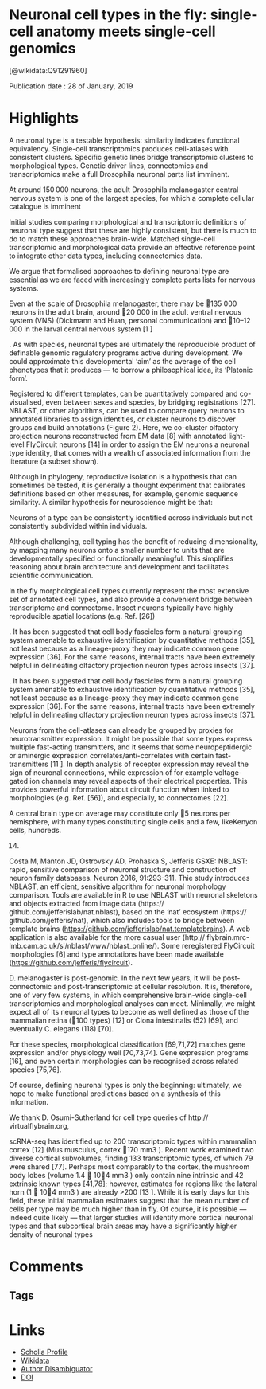 
Neuronal cell types in the fly: single-cell anatomy meets single-cell genomics
==============================================================================
  
  [@wikidata:Q91291960]  
  
Publication date : 28 of January, 2019  

# Highlights

A neuronal type is a testable hypothesis: similarity indicates functional equivalency.
Single-cell transcriptomics produces cell-atlases with consistent clusters.
Specific genetic lines bridge transcriptomic clusters to morphological types.
Genetic driver lines, connectomics and transcriptomics make a full Drosophila neuronal parts list imminent.

At around 150 000 neurons, the adult Drosophila melanogaster central nervous system is one of the largest species, for which a complete cellular catalogue is imminent

Initial studies comparing morphological and transcriptomic definitions of neuronal type suggest that these are highly consistent, but there is much to do to match these approaches brain-wide. Matched single-cell transcriptomic and morphological data provide an effective reference point to integrate other data types, including connectomics data.

We argue that formalised approaches to defining neuronal type are essential as we are faced with increasingly complete parts lists for nervous systems.


Even at the scale of Drosophila melanogaster, there may be 135 000 neurons in the adult
brain, around 20 000 in the adult ventral nervous system (VNS) (Dickmann and Huan, personal communication) and 10–12 000 in the larval central nervous system
[1
]

. As with species, neuronal types are ultimately the reproducible product of definable genomic regulatory programs active during development. We could approximate this developmental ‘aim’ as the average of the cell phenotypes that it produces — to borrow a philosophical idea, its ‘Platonic form’.


Registered to different templates, can
be quantitatively compared and co-visualised, even between sexes and species, by bridging registrations [27]. NBLAST, or other algorithms, can
be used to compare query neurons to annotated libraries to assign identities, or cluster neurons to discover groups and build annotations
(Figure 2). Here, we co-cluster olfactory projection neurons reconstructed from EM data [8] with annotated light-level FlyCircuit neurons [14] in
order to assign the EM neurons a neuronal type identity, that comes with a wealth of associated information from the literature (a subset shown).


Although in phylogeny, reproductive isolation is a
hypothesis that can sometimes be tested, it is generally
a thought experiment that calibrates definitions based on
other measures, for example, genomic sequence similarity. A similar hypothesis for neuroscience might be that:

Neurons of a type can be consistently identified across individuals but not consistently subdivided within individuals.

Although challenging, cell typing has the benefit of reducing dimensionality, by mapping many neurons onto a smaller number
to units that are developmentally specified or functionally meaningful. This simplifies reasoning about brain
architecture and development and facilitates scientific
communication.


In the fly morphological cell types currently represent the most extensive set of annotated cell types, and also provide a convenient bridge between transcriptome and connectome.
Insect neurons typically have highly reproducible spatial locations (e.g. Ref. [26])

. It has been suggested that cell body fascicles form a natural grouping system amenable to exhaustive identification by quantitative methods
[35], not least because as a lineage-proxy they may indicate common gene expression [36]. For the same reasons, internal tracts have been extremely helpful in
delineating olfactory projection neuron types across insects [37].

. It has been suggested that cell
body fascicles form a natural grouping system amenable
to exhaustive identification by quantitative methods
[35], not least because as a lineage-proxy they may
indicate common gene expression [36]. For the same
reasons, internal tracts have been extremely helpful in
delineating olfactory projection neuron types across
insects [37].


Neurons from the cell-atlases can already be grouped by
proxies for neurotransmitter expression. It might be possible that some types express multiple fast-acting transmitters, and it seems that some neuropeptidergic or
aminergic expression correlates/anti-correlates with certain fast-transmitters [11
]. In depth analysis of receptor
expression may reveal the sign of neuronal connections,
while expression of for example voltage-gated ion channels may reveal aspects of their electrical properties. This
provides powerful information about circuit function
when linked to morphologies (e.g. Ref. [56]), and especially, to connectomes [22].


A central brain type on average may constitute only 5 neurons per hemisphere, with many types constituting single cells and a few, likeKenyon cells, hundreds.

14.

Costa M, Manton JD, Ostrovsky AD, Prohaska S, Jefferis GSXE:
NBLAST: rapid, sensitive comparison of neuronal structure
and construction of neuron family databases. Neuron 2016,
91:293-311.
Thie study introduces NBLAST, an efficient, sensitive algorithm for neuronal morphology comparison. Tools are available in R to use NBLAST
with neuronal skeletons and objects extracted from image data (https://
github.com/jefferislab/nat.nblast), based on the ‘nat’ ecosystem (https://
github.com/jefferis/nat), which also includes tools to bridge between
template brains (https://github.com/jefferislab/nat.templatebrains). A
web application is also available for the more casual user (http://
flybrain.mrc-lmb.cam.ac.uk/si/nblast/www/nblast_online/). Some reregistered FlyCircuit morphologies [6] and type annotations have been
made available (https://github.com/jefferis/flycircuit).

D. melanogaster is post-genomic. In the next few years, it
will be post-connectomic and post-transcriptomic at cellular resolution. It is, therefore, one of very few systems,
in which comprehensive brain-wide single-cell transcriptomics and morphological analyses can meet. Minimally,
we might expect all of its neuronal types to become as
well defined as those of the mammalian retina (100
types) [12] or Ciona intestinalis (52) [69], and eventually C.
elegans (118) [70].

For these species, morphological classification [69,71,72] matches gene expression and/or
physiology well [70,73,74]. Gene expression programs
[16], and even certain morphologies can be recognised
across related species [75,76].

Of course, defining neuronal types is only the beginning:
ultimately, we hope to make functional predictions based
on a synthesis of this information.

We thank D. Osumi-Sutherland for cell type queries of http://
virtualflybrain.org,


scRNA-seq has identified up to 200 transcriptomic types
within mammalian cortex [12] (Mus musculus, cortex
170 mm3
). Recent work examined two diverse cortical
subvolumes, finding 133 transcriptomic types, of which
79 were shared [77]. Perhaps most comparably to the
cortex, the mushroom body lobes (volume 1.4  104
mm3
) only contain nine intrinsic and 42 extrinsic known
types [41,78]; however, estimates for regions like the
lateral horn (1  104 mm3
) are already >200 [13
]. While
it is early days for this field, these initial mammalian
estimates suggest that the mean number of cells per type
may be much higher than in fly. Of course, it is possible —
indeed quite likely — that larger studies will identify
more cortical neuronal types and that subcortical brain
areas may have a significantly higher density of neuronal
types



# Comments

## Tags

# Links
  
 * [Scholia Profile](https://scholia.toolforge.org/work/Q91291960)  
 * [Wikidata](https://www.wikidata.org/wiki/Q91291960)  
 * [Author Disambiguator](https://author-disambiguator.toolforge.org/work_item_oauth.php?id=Q91291960&batch_id=&match=1&author_list_id=&doit=Get+author+links+for+work)  
 * [DOI](https://doi.org/10.1016/J.CONB.2018.12.012)  
